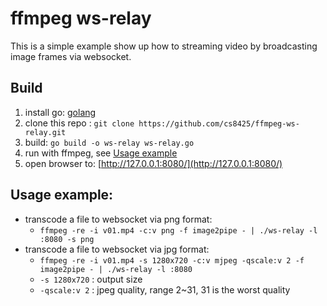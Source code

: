 # ffmpeg ws-relay
This is a simple example show up how to streaming video by broadcasting image frames via websocket.


## Build

1. install go: [golang](https://golang.org/dl/)
2. clone this repo : `git clone https://github.com/cs8425/ffmpeg-ws-relay.git`
3. build: `go build -o ws-relay ws-relay.go`
4. run with ffmpeg, see [Usage example](#usage-example)
5. open browser to: [http://127.0.0.1:8080/](http://127.0.0.1:8080/)


## Usage example:

* transcode a file to websocket via png format:
  * `ffmpeg -re -i v01.mp4 -c:v png -f image2pipe - | ./ws-relay -l :8080 -s png`
* transcode a file to websocket via jpg format:
  * `ffmpeg -re -i v01.mp4 -s 1280x720 -c:v mjpeg -qscale:v 2 -f image2pipe - | ./ws-relay -l :8080`
  * `-s 1280x720` : output size
  * `-qscale:v 2` : jpeg quality, range 2~31, 31 is the worst quality



